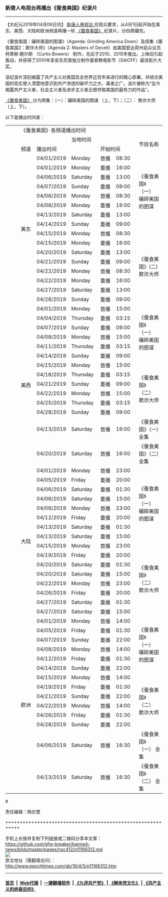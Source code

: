 ### 新唐人电视台再播出《蚕食美国》纪录片
------------------------

<p>
 【大纪元2019年04月06日讯】
 <a href="http://www.epochtimes.com/gb/tag/%E6%96%B0%E5%94%90%E4%BA%BA%E7%94%B5%E8%A7%86%E5%8F%B0.html">
  新唐人电视台
 </a>
 应观众要求，从4月1日起开始在美东、美西、大陆和欧洲频道再播一轮
 <a href="http://www.epochtimes.com/gb/tag/%E3%80%8A%E8%9A%95%E9%A3%9F%E7%BE%8E%E5%9B%BD%E3%80%8B.html">
  《蚕食美国》
 </a>
 纪录片，分四周播完。
</p>
<p>
 《蚕食美国：碾碎美国的图谋》（Agenda: Grinding America Down）及续集《蚕食美国2：欺诈大师》（Agenda 2: Masters of Deceit）由美国爱达荷州前众议员柯蒂斯‧鲍尔斯 （Curtis Bowers） 制作，先后于2010、2015年推出。上映后引起轰动，并获得了2010年圣安东尼奥独立制作基督教电影节（SAICFF）最佳影片大奖。
</p>
<p>
 该纪录片深刻揭露了共产主义对美国及全世界近百年来进行的精心部署，并结合美国的现实使人清楚地意识到共产渗透的破坏力之大、毒害之广。该片被称为“迄今揭露共产主义者、社会主义者及进步主义者企图夺取美国的最有力的作品”。
</p>
<p>
 <a href="http://www.epochtimes.com/gb/tag/%E3%80%8A%E8%9A%95%E9%A3%9F%E7%BE%8E%E5%9B%BD%E3%80%8B.html">
  《蚕食美国》
 </a>
 分为两集：（一）：碾碎美国的图谋 （上，下）；（二）： 欺诈大师 （上，下）。
</p>
<p>
 以下是播出时间表：
</p>
<table width="688">
 <tbody>
  <tr>
   <td width="30">
   </td>
   <td width="14">
   </td>
   <td colspan="6" width="479">
    《蚕食美国》各频道播出时间
   </td>
  </tr>
  <tr>
   <td>
   </td>
   <td>
   </td>
   <td width="96">
   </td>
   <td width="96">
   </td>
   <td colspan="3" width="192">
    当地时间
   </td>
   <td rowspan="2" width="165">
    节目名称
   </td>
  </tr>
  <tr>
   <td>
   </td>
   <td>
   </td>
   <td width="96">
    频道
   </td>
   <td colspan="2" width="192">
    播出时间
   </td>
   <td colspan="2" width="96">
    开始时间
   </td>
  </tr>
  <tr>
   <td>
   </td>
   <td>
   </td>
   <td rowspan="16" width="96">
    美东
   </td>
   <td width="96">
    04/01/2019
   </td>
   <td width="96">
    Monday
   </td>
   <td width="96">
    首播
   </td>
   <td width="95">
    08:30
   </td>
   <td rowspan="8" width="165">
    《蚕食美国》（一）
    <br/>
    碾碎美国的图谋
   </td>
  </tr>
  <tr>
   <td>
   </td>
   <td>
   </td>
   <td width="96">
    04/01/2019
   </td>
   <td width="96">
    Monday
   </td>
   <td width="96">
    重播
   </td>
   <td width="95">
    16:00
   </td>
  </tr>
  <tr>
   <td>
   </td>
   <td>
   </td>
   <td width="96">
    04/06/2019
   </td>
   <td width="96">
    Saturday
   </td>
   <td width="96">
    重播
   </td>
   <td width="95">
    13:00
   </td>
  </tr>
  <tr>
   <td>
   </td>
   <td>
   </td>
   <td width="96">
    04/07/2019
   </td>
   <td width="96">
    Sunday
   </td>
   <td width="96">
    重播
   </td>
   <td width="95">
    09:00
   </td>
  </tr>
  <tr>
   <td>
   </td>
   <td>
   </td>
   <td width="96">
    04/08/2019
   </td>
   <td width="96">
    Monday
   </td>
   <td width="96">
    首播
   </td>
   <td width="95">
    08:30
   </td>
  </tr>
  <tr>
   <td>
   </td>
   <td>
   </td>
   <td width="96">
    04/08/2019
   </td>
   <td width="96">
    Monday
   </td>
   <td width="96">
    重播
   </td>
   <td width="95">
    16:00
   </td>
  </tr>
  <tr>
   <td>
   </td>
   <td>
   </td>
   <td width="96">
    04/13/2019
   </td>
   <td width="96">
    Saturday
   </td>
   <td width="96">
    重播
   </td>
   <td width="95">
    13:00
   </td>
  </tr>
  <tr>
   <td>
   </td>
   <td>
   </td>
   <td width="96">
    04/14/2019
   </td>
   <td width="96">
    Sunday
   </td>
   <td width="96">
    重播
   </td>
   <td width="95">
    09:00
   </td>
  </tr>
  <tr>
   <td>
   </td>
   <td>
   </td>
   <td width="96">
    04/15/2019
   </td>
   <td width="96">
    Monday
   </td>
   <td width="96">
    首播
   </td>
   <td width="95">
    08:30
   </td>
   <td rowspan="8" width="165">
    《蚕食美国》(二)
    <br/>
    欺诈大师
   </td>
  </tr>
  <tr>
   <td>
   </td>
   <td>
   </td>
   <td width="96">
    04/15/2019
   </td>
   <td width="96">
    Monday
   </td>
   <td width="96">
    重播
   </td>
   <td width="95">
    16:00
   </td>
  </tr>
  <tr>
   <td>
   </td>
   <td>
   </td>
   <td width="96">
    04/20/2019
   </td>
   <td width="96">
    Saturday
   </td>
   <td width="96">
    重播
   </td>
   <td width="95">
    13:00
   </td>
  </tr>
  <tr>
   <td>
   </td>
   <td>
   </td>
   <td width="96">
    04/21/2019
   </td>
   <td width="96">
    Sunday
   </td>
   <td width="96">
    重播
   </td>
   <td width="95">
    09:00
   </td>
  </tr>
  <tr>
   <td>
   </td>
   <td>
   </td>
   <td width="96">
    04/22/2019
   </td>
   <td width="96">
    Monday
   </td>
   <td width="96">
    首播
   </td>
   <td width="95">
    08:30
   </td>
  </tr>
  <tr>
   <td>
   </td>
   <td>
   </td>
   <td width="96">
    04/22/2019
   </td>
   <td width="96">
    Monday
   </td>
   <td width="96">
    重播
   </td>
   <td width="95">
    16:00
   </td>
  </tr>
  <tr>
   <td>
   </td>
   <td>
   </td>
   <td width="96">
    04/27/2019
   </td>
   <td width="96">
    Saturday
   </td>
   <td width="96">
    重播
   </td>
   <td width="95">
    13:00
   </td>
  </tr>
  <tr>
   <td>
   </td>
   <td>
   </td>
   <td width="96">
    04/28/2019
   </td>
   <td width="96">
    Sunday
   </td>
   <td width="96">
    重播
   </td>
   <td width="95">
    09:00
   </td>
  </tr>
  <tr>
   <td>
   </td>
   <td>
   </td>
   <td rowspan="14" width="96">
    美西
   </td>
   <td width="96">
    04/01/2019
   </td>
   <td width="96">
    Monday
   </td>
   <td width="96">
    首播
   </td>
   <td width="95">
    15:00
   </td>
   <td rowspan="6" width="165">
    《蚕食美国》（一）
    <br/>
    碾碎美国的图谋
   </td>
  </tr>
  <tr>
   <td>
   </td>
   <td>
   </td>
   <td width="96">
    04/04/2019
   </td>
   <td width="96">
    Thursday
   </td>
   <td width="96">
    重播
   </td>
   <td width="95">
    03:15
   </td>
  </tr>
  <tr>
   <td>
   </td>
   <td>
   </td>
   <td width="96">
    04/07/2019
   </td>
   <td width="96">
    Sunday
   </td>
   <td width="96">
    重播
   </td>
   <td width="95">
    09:00
   </td>
  </tr>
  <tr>
   <td>
   </td>
   <td>
   </td>
   <td width="96">
    04/08/2019
   </td>
   <td width="96">
    Monday
   </td>
   <td width="96">
    首播
   </td>
   <td width="95">
    15:00
   </td>
  </tr>
  <tr>
   <td>
   </td>
   <td>
   </td>
   <td width="96">
    04/11/2019
   </td>
   <td width="96">
    Thursday
   </td>
   <td width="96">
    重播
   </td>
   <td width="95">
    03:15
   </td>
  </tr>
  <tr>
   <td>
   </td>
   <td>
   </td>
   <td width="96">
    04/14/2019
   </td>
   <td width="96">
    Sunday
   </td>
   <td width="96">
    重播
   </td>
   <td width="95">
    09:00
   </td>
  </tr>
  <tr>
   <td>
   </td>
   <td>
   </td>
   <td width="96">
    04/15/2019
   </td>
   <td width="96">
    Monday
   </td>
   <td width="96">
    首播
   </td>
   <td width="95">
    15:00
   </td>
   <td rowspan="6" width="165">
    《蚕食美国》（二）
    <br/>
    欺诈大师
   </td>
  </tr>
  <tr>
   <td>
   </td>
   <td>
   </td>
   <td width="96">
    04/18/2019
   </td>
   <td width="96">
    Thursday
   </td>
   <td width="96">
    重播
   </td>
   <td width="95">
    03:15
   </td>
  </tr>
  <tr>
   <td>
   </td>
   <td>
   </td>
   <td width="96">
    04/21/2019
   </td>
   <td width="96">
    Sunday
   </td>
   <td width="96">
    重播
   </td>
   <td width="95">
    09:00
   </td>
  </tr>
  <tr>
   <td>
   </td>
   <td>
   </td>
   <td width="96">
    04/22/2019
   </td>
   <td width="96">
    Monday
   </td>
   <td width="96">
    首播
   </td>
   <td width="95">
    15:00
   </td>
  </tr>
  <tr>
   <td>
   </td>
   <td>
   </td>
   <td width="96">
    04/25/2019
   </td>
   <td width="96">
    Thursday
   </td>
   <td width="96">
    重播
   </td>
   <td width="95">
    03:15
   </td>
  </tr>
  <tr>
   <td>
   </td>
   <td>
   </td>
   <td width="96">
    04/28/2019
   </td>
   <td width="96">
    Sunday
   </td>
   <td width="96">
    重播
   </td>
   <td width="95">
    09:00
   </td>
  </tr>
  <tr>
   <td>
   </td>
   <td>
   </td>
   <td width="96">
    04/13/2019
   </td>
   <td width="96">
    Saturday
   </td>
   <td width="96">
    首播
   </td>
   <td width="95">
    16:00
   </td>
   <td width="165">
    《蚕食美国》（一）全集
   </td>
  </tr>
  <tr>
   <td>
   </td>
   <td>
   </td>
   <td width="96">
    04/20/2019
   </td>
   <td width="96">
    Saturday
   </td>
   <td width="96">
    首播
   </td>
   <td width="95">
    16:00
   </td>
   <td width="165">
    《蚕食美国》（二）全集
   </td>
  </tr>
  <tr>
   <td>
   </td>
   <td>
   </td>
   <td rowspan="16" width="96">
    大陆
   </td>
   <td width="96">
    04/01/2019
   </td>
   <td width="96">
    Monday
   </td>
   <td width="96">
    首播
   </td>
   <td width="95">
    23:00
   </td>
   <td rowspan="8" width="165">
    《蚕食美国》（一）
    <br/>
    碾碎美国的图谋
   </td>
  </tr>
  <tr>
   <td>
   </td>
   <td>
   </td>
   <td width="96">
    04/05/2019
   </td>
   <td width="96">
    Friday
   </td>
   <td width="96">
    重播
   </td>
   <td width="95">
    20:00
   </td>
  </tr>
  <tr>
   <td>
   </td>
   <td>
   </td>
   <td width="96">
    04/06/2019
   </td>
   <td width="96">
    Saturday
   </td>
   <td width="96">
    重播
   </td>
   <td width="95">
    01:30
   </td>
  </tr>
  <tr>
   <td>
   </td>
   <td>
   </td>
   <td width="96">
    04/06/2019
   </td>
   <td width="96">
    Saturday
   </td>
   <td width="96">
    重播
   </td>
   <td width="95">
    15:00
   </td>
  </tr>
  <tr>
   <td>
   </td>
   <td>
   </td>
   <td width="96">
    04/08/2019
   </td>
   <td width="96">
    Monday
   </td>
   <td width="96">
    首播
   </td>
   <td width="95">
    23:00
   </td>
  </tr>
  <tr>
   <td>
   </td>
   <td>
   </td>
   <td width="96">
    04/12/2019
   </td>
   <td width="96">
    Friday
   </td>
   <td width="96">
    重播
   </td>
   <td width="95">
    20:00
   </td>
  </tr>
  <tr>
   <td>
   </td>
   <td>
   </td>
   <td width="96">
    04/13/2019
   </td>
   <td width="96">
    Saturday
   </td>
   <td width="96">
    重播
   </td>
   <td width="95">
    01:30
   </td>
  </tr>
  <tr>
   <td>
   </td>
   <td>
   </td>
   <td width="96">
    04/13/2019
   </td>
   <td width="96">
    Saturday
   </td>
   <td width="96">
    重播
   </td>
   <td width="95">
    15:00
   </td>
  </tr>
  <tr>
   <td>
   </td>
   <td>
   </td>
   <td width="96">
    04/15/2019
   </td>
   <td width="96">
    Monday
   </td>
   <td width="96">
    首播
   </td>
   <td width="95">
    23:00
   </td>
   <td rowspan="8" width="165">
    《蚕食美国》（二）
    <br/>
    欺诈大师
   </td>
  </tr>
  <tr>
   <td>
   </td>
   <td>
   </td>
   <td width="96">
    04/19/2019
   </td>
   <td width="96">
    Friday
   </td>
   <td width="96">
    重播
   </td>
   <td width="95">
    20:00
   </td>
  </tr>
  <tr>
   <td>
   </td>
   <td>
   </td>
   <td width="96">
    04/20/2019
   </td>
   <td width="96">
    Saturday
   </td>
   <td width="96">
    重播
   </td>
   <td width="95">
    01:30
   </td>
  </tr>
  <tr>
   <td>
   </td>
   <td>
   </td>
   <td width="96">
    04/20/2019
   </td>
   <td width="96">
    Saturday
   </td>
   <td width="96">
    重播
   </td>
   <td width="95">
    15:00
   </td>
  </tr>
  <tr>
   <td>
   </td>
   <td>
   </td>
   <td width="96">
    04/22/2019
   </td>
   <td width="96">
    Monday
   </td>
   <td width="96">
    首播
   </td>
   <td width="95">
    23:00
   </td>
  </tr>
  <tr>
   <td>
   </td>
   <td>
   </td>
   <td width="96">
    04/26/2019
   </td>
   <td width="96">
    Friday
   </td>
   <td width="96">
    重播
   </td>
   <td width="95">
    20:00
   </td>
  </tr>
  <tr>
   <td>
   </td>
   <td>
   </td>
   <td width="96">
    04/27/2019
   </td>
   <td width="96">
    Saturday
   </td>
   <td width="96">
    重播
   </td>
   <td width="95">
    01:30
   </td>
  </tr>
  <tr>
   <td>
   </td>
   <td>
   </td>
   <td width="96">
    04/27/2019
   </td>
   <td width="96">
    Saturday
   </td>
   <td width="96">
    重播
   </td>
   <td width="95">
    15:00
   </td>
  </tr>
  <tr>
   <td>
   </td>
   <td>
   </td>
   <td rowspan="14" width="96">
    欧洲
   </td>
   <td width="96">
    04/01/2019
   </td>
   <td width="96">
    Monday
   </td>
   <td width="96">
    首播
   </td>
   <td width="95">
    14:00
   </td>
   <td rowspan="6" width="165">
    《蚕食美国》（一）
    <br/>
    碾碎美国的图谋
   </td>
  </tr>
  <tr>
   <td>
   </td>
   <td>
   </td>
   <td width="96">
    04/05/2019
   </td>
   <td width="96">
    Friday
   </td>
   <td width="96">
    重播
   </td>
   <td width="95">
    01:30
   </td>
  </tr>
  <tr>
   <td>
   </td>
   <td>
   </td>
   <td width="96">
    04/07/2019
   </td>
   <td width="96">
    Sunday
   </td>
   <td width="96">
    重播
   </td>
   <td width="95">
    22:00
   </td>
  </tr>
  <tr>
   <td>
   </td>
   <td>
   </td>
   <td width="96">
    04/08/2019
   </td>
   <td width="96">
    Monday
   </td>
   <td width="96">
    首播
   </td>
   <td width="95">
    14:00
   </td>
  </tr>
  <tr>
   <td>
   </td>
   <td>
   </td>
   <td width="96">
    04/12/2019
   </td>
   <td width="96">
    Friday
   </td>
   <td width="96">
    重播
   </td>
   <td width="95">
    01:30
   </td>
  </tr>
  <tr>
   <td>
   </td>
   <td>
   </td>
   <td width="96">
    04/14/2019
   </td>
   <td width="96">
    Sunday
   </td>
   <td width="96">
    重播
   </td>
   <td width="95">
    22:00
   </td>
  </tr>
  <tr>
   <td>
   </td>
   <td>
   </td>
   <td width="96">
    04/15/2019
   </td>
   <td width="96">
    Monday
   </td>
   <td width="96">
    首播
   </td>
   <td width="95">
    14:00
   </td>
   <td rowspan="6" width="165">
    《蚕食美国》（二）
    <br/>
    欺诈大师
   </td>
  </tr>
  <tr>
   <td>
   </td>
   <td>
   </td>
   <td width="96">
    04/19/2019
   </td>
   <td width="96">
    Friday
   </td>
   <td width="96">
    重播
   </td>
   <td width="95">
    01:30
   </td>
  </tr>
  <tr>
   <td>
   </td>
   <td>
   </td>
   <td width="96">
    04/21/2019
   </td>
   <td width="96">
    Sunday
   </td>
   <td width="96">
    重播
   </td>
   <td width="95">
    22:00
   </td>
  </tr>
  <tr>
   <td>
   </td>
   <td>
   </td>
   <td width="96">
    04/22/2019
   </td>
   <td width="96">
    Monday
   </td>
   <td width="96">
    首播
   </td>
   <td width="95">
    14:00
   </td>
  </tr>
  <tr>
   <td>
   </td>
   <td>
   </td>
   <td width="96">
    04/26/2019
   </td>
   <td width="96">
    Friday
   </td>
   <td width="96">
    重播
   </td>
   <td width="95">
    01:30
   </td>
  </tr>
  <tr>
   <td>
   </td>
   <td>
   </td>
   <td width="96">
    04/28/2019
   </td>
   <td width="96">
    Sunday
   </td>
   <td width="96">
    重播
   </td>
   <td width="95">
    22:00
   </td>
  </tr>
  <tr>
   <td>
   </td>
   <td>
   </td>
   <td width="96">
    04/06/2019
   </td>
   <td width="96">
    Saturday
   </td>
   <td width="96">
    首播
   </td>
   <td width="95">
    16:30
   </td>
   <td width="165">
    《蚕食美国》（一） 全集
   </td>
  </tr>
  <tr>
   <td>
   </td>
   <td>
   </td>
   <td width="96">
    04/13/2019
   </td>
   <td width="96">
    Saturday
   </td>
   <td width="96">
    首播
   </td>
   <td width="95">
    16:30
   </td>
   <td width="165">
    《蚕食美国》（二） 全集
   </td>
  </tr>
 </tbody>
</table>
<p>
 #
</p>
<p>
 责任编辑：杨亦慧
</p>

+++++++++++++++++++++++++++++++++++++++++++++++++++++++++++<br/><br/>
手机上长按并复制下列链接或二维码分享本文章：<br/>
https://github.com/gfw-breaker/banned-news/blob/master/pages/nsc412/n11166312.md <br/>
<a href='https://github.com/gfw-breaker/banned-news/blob/master/pages/nsc412/n11166312.md'><img src='https://github.com/gfw-breaker/banned-news/blob/master/pages/nsc412/n11166312.md.png'/></a> <br/>
原文地址（需翻墙访问）：http://www.epochtimes.com/gb/19/4/5/n11166312.htm


------------------------
#### [首页](https://github.com/gfw-breaker/banned-news/blob/master/README.md) &nbsp;|&nbsp; [Web代理](https://github.com/labour-camp/helloworld) &nbsp;|&nbsp; [一键翻墙软件](https://github.com/gfw-breaker/nogfw/blob/master/README.md) &nbsp;| [《九评共产党》](https://github.com/gfw-breaker/9ping.md/blob/master/README.md#九评之一评共产党是什么) | [《解体党文化》](https://github.com/gfw-breaker/jtdwh.md/blob/master/README.md) | [《共产主义的终极目的》](https://github.com/gfw-breaker/gczydzjmd.md/blob/master/README.md)

